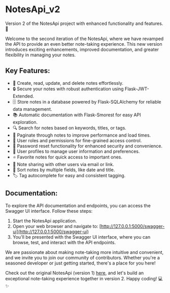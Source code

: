 # NotesApi_v2

Version 2 of the NotesApi project with enhanced functionality and features. 🚀

Welcome to the second iteration of the NotesApi, where we have revamped the API to provide an even better note-taking experience. This new version introduces exciting enhancements, improved documentation, and greater flexibility in managing your notes.

## Key Features:

- 📝 Create, read, update, and delete notes effortlessly.
- 🔒 Secure your notes with robust authentication using Flask-JWT-Extended.
- 🗄️ Store notes in a database powered by Flask-SQLAlchemy for reliable data management.
- 📚 Automatic documentation with Flask-Smorest for easy API exploration.
- 🔍 Search for notes based on keywords, titles, or tags.
- 📄 Paginate through notes to improve performance and load times.
- 🛂 User roles and permissions for fine-grained access control.
- 🔄 Password reset functionality for enhanced security and convenience.
- 👤 User profiles to manage user information and preferences.
- ⭐ Favorite notes for quick access to important ones.
- 📧 Note sharing with other users via email or link.
- 🔄 Sort notes by multiple fields, like date and title.
- 🏷️ Tag autocomplete for easy and consistent tagging.

## Documentation:

To explore the API documentation and endpoints, you can access the Swagger UI interface. Follow these steps:

1. Start the NotesApi application.
2. Open your web browser and navigate to: [http://127.0.0.1:5000/swagger-ui](http://127.0.0.1:5000/swagger-ui)
3. You'll be presented with the Swagger UI interface, where you can browse, test, and interact with the API endpoints.

We are passionate about making note-taking more intuitive and convenient, and we invite you to join our community of contributors. Whether you're a seasoned developer or just getting started, there's a place for you here!

Check out the original NotesApi (version 1) [here](https://github.com/Adebowale-Morakinyo/NotesAPI), and let's build an exceptional note-taking experience together in version 2. Happy coding! 💻✨
